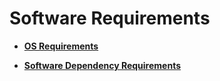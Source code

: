 # Software Requirements<a name="EN-US_TOPIC_0241496982"></a>

-   **[OS Requirements](os-requirements.md)**  

-   **[Software Dependency Requirements](software-dependency-requirements.md)**  


